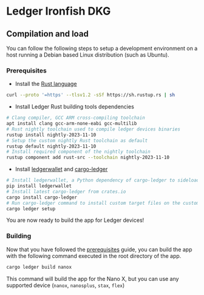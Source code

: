 # Ledger Ironfish DKG

## Compilation and load

You can follow the following steps to setup a development environment on a host running a Debian based Linux distribution (such as Ubuntu).

### Prerequisites

* Install the [Rust language](https://www.rust-lang.org/)

```bash
curl --proto '=https' --tlsv1.2 -sSf https://sh.rustup.rs | sh
```

* Install Ledger Rust building tools dependencies

```bash
# Clang compiler, GCC ARM cross-compiling toolchain 
apt install clang gcc-arm-none-eabi gcc-multilib
# Rust nightly toolchain used to compile ledger devices binaries
rustup install nightly-2023-11-10
# Setup the custom nightly Rust toolchain as default
rustup default nightly-2023-11-10
# Install required component of the nightly toolchain
rustup component add rust-src --toolchain nightly-2023-11-10
```

* Install [ledgerwallet](https://github.com/LedgerHQ/ledgerctl/) and [cargo-ledger](https://github.com/LedgerHQ/cargo-ledger)

```bash
# Install ledgerwallet, a Python dependency of cargo-ledger to sideload binaries on Ledger devices
pip install ledgerwallet
# Install latest cargo-ledger from crates.io
cargo install cargo-ledger
# Run cargo-ledger command to install custom target files on the custom nightly toolchain
cargo ledger setup
```

You are now ready to build the app for Ledger devices!

### Building

Now that you have followed the [prerequisites](#prerequisites) guide, you can build the app with the following command executed in the root directory of the app.

```bash
cargo ledger build nanox
```

This command will build the app for the Nano X, but you can use any supported device (`nanox`, `nanosplus`, `stax`, `flex`)
